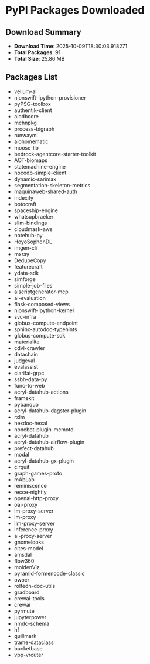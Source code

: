 # PyPI Packages Downloaded

## Download Summary
- **Download Time**: 2025-10-09T18:30:03.918271
- **Total Packages**: 91
- **Total Size**: 25.86 MB

## Packages List
- vellum-ai
- nionswift-ipython-provisioner
- pyPSG-toolbox
- authentik-client
- aiodbcore
- mchnpkg
- process-bigraph
- runwayml
- aiohomematic
- moose-lib
- bedrock-agentcore-starter-toolkit
- AOT-biomaps
- statemachine-engine
- nocodb-simple-client
- dynamic-sarimax
- segmentation-skeleton-metrics
- maquinaweb-shared-auth
- indexify
- botocraft
- spaceship-engine
- whatsupbraeker
- slim-bindings
- cloudmask-aws
- notehub-py
- HoyoSophonDL
- imgen-cli
- mxray
- DedupeCopy
- featurecraft
- ydata-sdk
- simforge
- simple-job-files
- aiscriptgenerator-mcp
- ai-evaluation
- flask-composed-views
- nionswift-ipython-kernel
- svc-infra
- globus-compute-endpoint
- sphinx-autodoc-typehints
- globus-compute-sdk
- materialite
- cdvl-crawler
- datachain
- judgeval
- evalassist
- clarifai-grpc
- ssbh-data-py
- func-to-web
- acryl-datahub-actions
- framekit
- pybanquo
- acryl-datahub-dagster-plugin
- rxlm
- hexdoc-hexal
- nonebot-plugin-mcmotd
- acryl-datahub
- acryl-datahub-airflow-plugin
- prefect-datahub
- modal
- acryl-datahub-gx-plugin
- cirquit
- graph-games-proto
- mAbLab
- reminiscence
- recce-nightly
- openai-http-proxy
- oai-proxy
- lm-proxy-server
- lm-proxy
- llm-proxy-server
- inference-proxy
- ai-proxy-server
- gnomelooks
- cites-model
- amsdal
- flow360
- moldenViz
- pyramid-formencode-classic
- owocr
- rolfedh-doc-utils
- gradboard
- crewai-tools
- crewai
- pyrmute
- jupyterpower
- nmdc-schema
- hf
- quillmark
- trame-dataclass
- bucketbase
- vpp-vrouter
